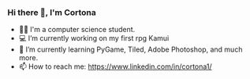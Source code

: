 ### Hi there 👋, I'm Cortona


- 👨‍🎓 I'm a computer science student.
- 💻 I’m currently working on my first rpg Kamui
- 🌱 I’m currently learning PyGame, Tiled, Adobe Photoshop, and much more.
- 📫 How to reach me: https://www.linkedin.com/in/cortona1/

<!--
**Cortona1/Cortona1** is a ✨ _special_ ✨ repository because its `README.md` (this file) appears on your GitHub profile.

Here are some ideas to get you started:

- 🔭 I’m currently working on ...
- 🌱 I’m currently learning ...
- 👯 I’m looking to collaborate on ...
- 🤔 I’m looking for help with ...
- 💬 Ask me about ...
- 📫 How to reach me: ...
- 😄 Pronouns: ...
- ⚡ Fun fact: ...
-->
